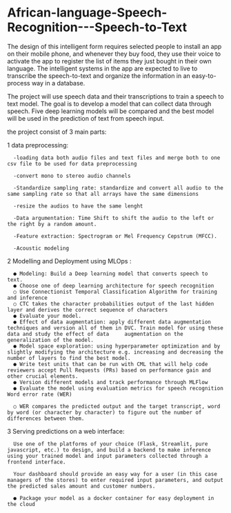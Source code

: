 # African-language-Speech-Recognition---Speech-to-Text


The design of this intelligent form requires selected people to install an app on their mobile phone, and whenever they buy food, 
they use their voice to activate the app to register the list of items they just bought in their own language.
The intelligent systems in the app are expected to live to transcribe the speech-to-text and organize the information in an easy-to-process way in a database. 

The project will use speech data and their transcriptions to train a speech to text model. The goal is to develop a model that can collect data through speech. Five deep learning models will be compared and the best model will be used in the prediction of text from speech input.

the project consist of 3 main parts:

  1 data preprocessing:
  
      -loading data both audio files and text files and merge both to one csv file to be used for data preprocessing
      
      -convert mono to stereo audio channels
      
      -Standardize sampling rate: standardize and convert all audio to the same sampling rate so that all arrays have the same dimensions
      
      -resize the audios to have the same lenght
      
      -Data argumentation: Time Shift to shift the audio to the left or the right by a random amount. 
      
      -Feature extraction: Spectrogram or Mel Frequency Cepstrum (MFCC).
      
      -Acoustic modeling
      
      
 2 Modelling and Deployment using MLOps :
      
      
      ●	Modeling: Build a Deep learning model that converts speech to text.
      ●	Choose one of deep learning architecture for speech recognition
      ○	Use Connectionist Temporal Classification Algorithm for training and inference 
      ○	CTC takes the character probabilities output of the last hidden layer and derives the correct sequence of characters
      ●	Evaluate your model. 
      ●	Effect of data augmentation: apply different data augmentation techniques and version all of them in DVC. Train model for using these data and study the effect of data     augmentation on the generalization of the model. 
      ●	Model space exploration: using hyperparameter optimization and by slightly modifying the architecture e.g. increasing and decreasing the number of layers to find the best model. 
      ●	Write test units that can be run with CML that will help code reviewers accept Pull Requests (PRs) based on performance gain and other crucial elements. 
      ●	Version different models and track performance through MLFlow
      ●	Evaluate the model using evaluation metrics for speech recognition Word error rate (WER)

      ○	WER compares the predicted output and the target transcript, word by word (or character by character) to figure out the number of differences between them.
      
      
3 Serving predictions on a web interface:


      Use one of the platforms of your choice (Flask, Streamlit, pure javascript, etc.) to design, and build a backend to make inference using your trained model and input parameters collected through a frontend interface. 

      Your dashboard should provide an easy way for a user (in this case managers of the stores) to enter required input parameters, and output the predicted sales amount and customer numbers. 

      ●	Package your model as a docker container for easy deployment in the cloud


      
      
      
